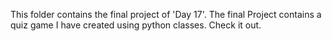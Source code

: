 This folder contains the final project of 'Day 17'. The final Project contains a quiz game I have created using python classes. Check it out.